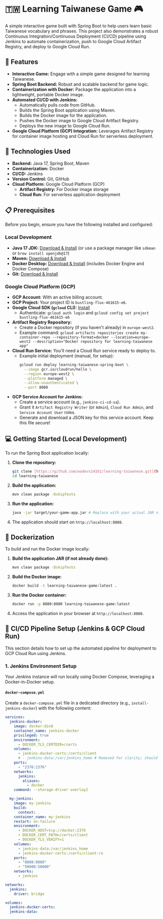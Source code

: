 # 🇹🇼 Learning Taiwanese Game 🎮

A simple interactive game built with Spring Boot to help users learn basic Taiwanese vocabulary and phrases. This project also demonstrates a robust Continuous Integration/Continuous Deployment (CI/CD) pipeline using Jenkins to automate containerization, push to Google Cloud Artifact Registry, and deploy to Google Cloud Run.

## 🌟 Features

* **Interactive Game:** Engage with a simple game designed for learning Taiwanese.
* **Spring Boot Backend:** Robust and scalable backend for game logic.
* **Containerization with Docker:** Package the application into a lightweight, portable Docker image.
* **Automated CI/CD with Jenkins:**
    * Automatically pulls code from GitHub.
    * Builds the Spring Boot application using Maven.
    * Builds the Docker image for the application.
    * Pushes the Docker image to Google Cloud Artifact Registry.
    * Deploys the new image to Google Cloud Run.
* **Google Cloud Platform (GCP) Integration:** Leverages Artifact Registry for container image hosting and Cloud Run for serverless deployment.

## 🚀 Technologies Used

* **Backend:** Java 17, Spring Boot, Maven
* **Containerization:** Docker
* **CI/CD:** Jenkins
* **Version Control:** Git, GitHub
* **Cloud Platform:** Google Cloud Platform (GCP)
    * **Artifact Registry:** For Docker image storage
    * **Cloud Run:** For serverless application deployment

## 📋 Prerequisites

Before you begin, ensure you have the following installed and configured:

### Local Development
* **Java 17 JDK:** [Download & Install](https://www.oracle.com/java/technologies/downloads/) (or use a package manager like `sdkman` or `brew install openjdk@17`)
* **Maven:** [Download & Install](https://maven.apache.org/download.cgi)
* **Docker Desktop:** [Download & Install](https://www.docker.com/products/docker-desktop/) (includes Docker Engine and Docker Compose)
* **Git:** [Download & Install](https://git-scm.com/downloads)

### Google Cloud Platform (GCP)
* **GCP Account:** With an active billing account.
* **GCP Project:** Your project ID is `bustling-flux-461615-e6`.
* **Google Cloud SDK (`gcloud` CLI):** [Install](https://cloud.google.com/sdk/docs/install)
    * Authenticate: `gcloud auth login` and `gcloud config set project bustling-flux-461615-e6`
* **Artifact Registry Repository:**
    * Create a Docker repository (if you haven't already) in `europe-west2`.
    * Example command: `gcloud artifacts repositories create my-container-repo --repository-format=docker --location=europe-west2 --description="Docker repository for learning-taiwanese app"`
* **Cloud Run Service:** You'll need a Cloud Run service ready to deploy to.
    * Example initial deployment (manual, for setup):
        ```bash
        gcloud run deploy learning-taiwanese-spring-boot \
          --image gcr.io/cloudrun/hello \
          --region europe-west2 \
          --platform managed \
          --allow-unauthenticated \
          --port 8080
        ```
* **GCP Service Account for Jenkins:**
    * Create a service account (e.g., `jenkins-ci-cd-sa`).
    * Grant it `Artifact Registry Writer` (or `Admin`), `Cloud Run Admin`, and `Service Account User` roles.
    * Generate and download a JSON key for this service account. Keep this file secure!

## 💻 Getting Started (Local Development)

To run the Spring Boot application locally:

1.  **Clone the repository:**
    ```bash
    git clone [https://github.com/wadevs14161/learning-taiwanese.git](https://github.com/wadevs14161/learning-taiwanese.git)
    cd learning-taiwanese
    ```
2.  **Build the application:**
    ```bash
    mvn clean package -DskipTests
    ```
3.  **Run the application:**
    ```bash
    java -jar target/your-game-app.jar # Replace with your actual JAR name, e.g., learning-taiwanese-0.0.1-SNAPSHOT.jar
    ```
4.  The application should start on `http://localhost:8080`.

## 🐳 Dockerization

To build and run the Docker image locally:

1.  **Build the application JAR (if not already done):**
    ```bash
    mvn clean package -DskipTests
    ```
2.  **Build the Docker image:**
    ```bash
    docker build -t learning-taiwanese-game:latest .
    ```
3.  **Run the Docker container:**
    ```bash
    docker run -p 8080:8080 learning-taiwanese-game:latest
    ```
4.  Access the application in your browser at `http://localhost:8080`.

## 🚀 CI/CD Pipeline Setup (Jenkins & GCP Cloud Run)

This section details how to set up the automated pipeline for deployment to GCP Cloud Run using Jenkins.

### 1. Jenkins Environment Setup

Your Jenkins instance will run locally using Docker Compose, leveraging a Docker-in-Docker setup.

#### `docker-compose.yml`

Create a `docker-compose.yml` file in a dedicated directory (e.g., `install-jenkins-docker`) with the following content:

```yaml
services:
  jenkins-docker:
    image: docker:dind
    container_name: jenkins-docker
    privileged: true
    environment:
      - DOCKER_TLS_CERTDIR=/certs
    volumes:
      - jenkins-docker-certs:/certs/client
      # - jenkins-data:/var/jenkins_home # Removed for clarity; should only be on my-jenkins
    ports:
      - "2376:2376"
    networks:
      jenkins:
        aliases:
          - docker
    command: --storage-driver overlay2

  my-jenkins:
    image: my-jenkins
    build:
      context: .
    container_name: my-jenkins
    restart: on-failure
    environment:
      - DOCKER_HOST=tcp://docker:2376
      - DOCKER_CERT_PATH=/certs/client
      - DOCKER_TLS_VERIFY=1
    volumes:
      - jenkins-data:/var/jenkins_home
      - jenkins-docker-certs:/certs/client:ro
    ports:
      - "8080:8080"
      - "50000:50000"
    networks:
      - jenkins

networks:
  jenkins:
    driver: bridge

volumes:
  jenkins-docker-certs:
  jenkins-data:
